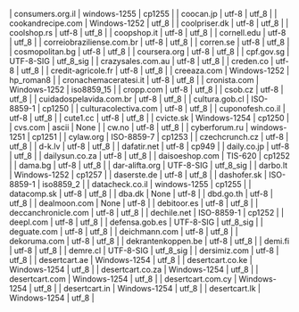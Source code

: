 | consumers.org.il | windows-1255 | cp1255 |
| coocan.jp | utf-8 | utf_8 |
| cookandrecipe.com | Windows-1252 | utf_8 |
| coolpriser.dk | utf-8 | utf_8 |
| coolshop.rs | utf-8 | utf_8 |
| coopshop.it | utf-8 | utf_8 |
| cornell.edu | utf-8 | utf_8 |
| correiobraziliense.com.br | utf-8 | utf_8 |
| corren.se | utf-8 | utf_8 |
| cosmopolitan.bg | utf-8 | utf_8 |
| coursera.org | utf-8 | utf_8 |
| cpf.gov.sg | UTF-8-SIG | utf_8_sig |
| crazysales.com.au | utf-8 | utf_8 |
| creden.co | utf-8 | utf_8 |
| credit-agricole.fr | utf-8 | utf_8 |
| creeaza.com | Windows-1252 | hp_roman8 |
| cronachemaceratesi.it | utf-8 | utf_8 |
| cronista.com | Windows-1252 | iso8859_15 |
| cropp.com | utf-8 | utf_8 |
| csob.cz | utf-8 | utf_8 |
| cuidadospelavida.com.br | utf-8 | utf_8 |
| cultura.gob.cl | ISO-8859-1 | cp1250 |
| culturacolectiva.com | utf-8 | utf_8 |
| cuponofesh.co.il | utf-8 | utf_8 |
| cute1.cc | utf-8 | utf_8 |
| cvicte.sk | Windows-1254 | cp1250 |
| cvs.com | ascii | None |
| cw.no | utf-8 | utf_8 |
| cyberforum.ru | windows-1251 | cp1251 |
| cylaw.org | ISO-8859-7 | cp1253 |
| czechcrunch.cz | utf-8 | utf_8 |
| d-k.lv | utf-8 | utf_8 |
| dafatir.net | utf-8 | cp949 |
| daily.co.jp | utf-8 | utf_8 |
| dailysun.co.za | utf-8 | utf_8 |
| daisoeshop.com | TIS-620 | cp1252 |
| dama.bg | utf-8 | utf_8 |
| dar-alifta.org | UTF-8-SIG | utf_8_sig |
| darbo.lt | Windows-1252 | cp1257 |
| daserste.de | utf-8 | utf_8 |
| dashofer.sk | ISO-8859-1 | iso8859_2 |
| datacheck.co.il | windows-1255 | cp1255 |
| datacomp.sk | utf-8 | utf_8 |
| dba.dk | None | utf-8 |
| dbd.go.th | utf-8 | utf_8 |
| dealmoon.com | None | utf-8 |
| debitoor.es | utf-8 | utf_8 |
| deccanchronicle.com | utf-8 | utf_8 |
| dechile.net | ISO-8859-1 | cp1252 |
| deepl.com | utf-8 | utf_8 |
| defensa.gob.es | UTF-8-SIG | utf_8_sig |
| deguate.com | utf-8 | utf_8 |
| deichmann.com | utf-8 | utf_8 |
| dekoruma.com | utf-8 | utf_8 |
| dekrantenkoppen.be | utf-8 | utf_8 |
| demi.fi | utf-8 | utf_8 |
| demre.cl | UTF-8-SIG | utf_8_sig |
| dersimiz.com | utf-8 | utf_8 |
| desertcart.ae | Windows-1254 | utf_8 |
| desertcart.co.ke | Windows-1254 | utf_8 |
| desertcart.co.za | Windows-1254 | utf_8 |
| desertcart.com | Windows-1254 | utf_8 |
| desertcart.com.cy | Windows-1254 | utf_8 |
| desertcart.in | Windows-1254 | utf_8 |
| desertcart.lk | Windows-1254 | utf_8 |
